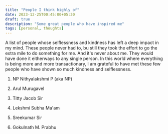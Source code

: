 ```yaml
---
title: "People I think highly of"
date: 2023-12-25T00:45:00+05:30
draft: true
description: "Some great people who have inspired me"
tags: [personal, thoughts]
---
```


A list of people whose selflessness and kindness has left a deep impact in my mind. These people never had to, bu still they took the effort to go the extra mile to do something for me. And it's never about me. They would have done it eitherways to any single person.
In this world where everything is being more and more transactionary, I am grateful to have met these few people who have shown so much kindness and selflessness.

1. NP
   Nithyalakshmi P (aka NP)

2. Arul Murugavel

3. Titty Jacob Sir

4. Lekshmi Subha Ma'am

5. Sreekumar Sir

6. Gokulnath M. Prabhu
